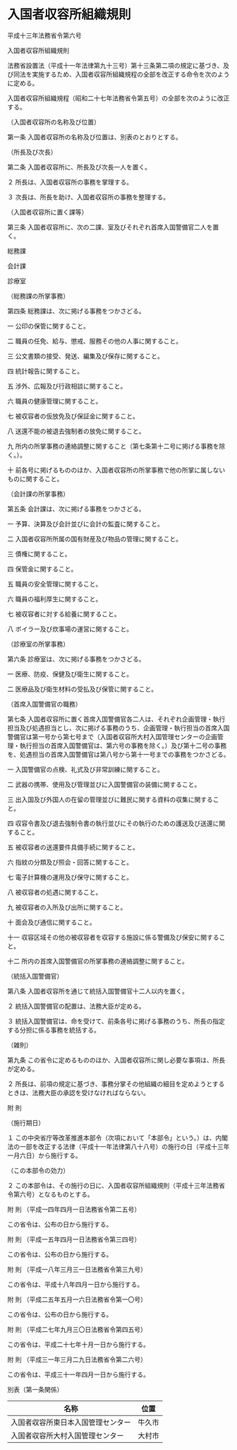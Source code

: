 # 入国者収容所組織規則

平成十三年法務省令第六号

入国者収容所組織規則

法務省設置法（平成十一年法律第九十三号）第十三条第二項の規定に基づき、及び同法を実施するため、入国者収容所組織規程の全部を改正する命令を次のように定める。

入国者収容所組織規程（昭和二十七年法務省令第五号）の全部を次のように改正する。

（入国者収容所の名称及び位置）

第一条 入国者収容所の名称及び位置は、別表のとおりとする。

（所長及び次長）

第二条 入国者収容所に、所長及び次長一人を置く。

２ 所長は、入国者収容所の事務を掌理する。

３ 次長は、所長を助け、入国者収容所の事務を整理する。

（入国者収容所に置く課等）

第三条 入国者収容所に、次の二課、室及びそれぞれ首席入国警備官二人を置く。

総務課

会計課

診療室

（総務課の所掌事務）

第四条 総務課は、次に掲げる事務をつかさどる。

一 公印の保管に関すること。

二 職員の任免、給与、懲戒、服務その他の人事に関すること。

三 公文書類の接受、発送、編集及び保存に関すること。

四 統計報告に関すること。

五 渉外、広報及び行政相談に関すること。

六 職員の健康管理に関すること。

七 被収容者の仮放免及び保証金に関すること。

八 送還不能の被退去強制者の放免に関すること。

九 所内の所掌事務の連絡調整に関すること（第七条第十二号に掲げる事務を除く。）。

十 前各号に掲げるもののほか、入国者収容所の所掌事務で他の所掌に属しないものに関すること。

（会計課の所掌事務）

第五条 会計課は、次に掲げる事務をつかさどる。

一 予算、決算及び会計並びに会計の監査に関すること。

二 入国者収容所所属の国有財産及び物品の管理に関すること。

三 債権に関すること。

四 保管金に関すること。

五 職員の安全管理に関すること。

六 職員の福利厚生に関すること。

七 被収容者に対する給養に関すること。

八 ボイラー及び炊事場の運営に関すること。

（診療室の所掌事務）

第六条 診療室は、次に掲げる事務をつかさどる。

一 医療、防疫、保健及び衛生に関すること。

二 医療品及び衛生材料の受払及び保管に関すること。

（首席入国警備官の職務）

第七条 入国者収容所に置く首席入国警備官各二人は、それぞれ企画管理・執行担当及び処遇担当とし、次に掲げる事務のうち、企画管理・執行担当の首席入国警備官は第一号から第七号まで（入国者収容所大村入国管理センターの企画管理・執行担当の首席入国警備官は、第六号の事務を除く。）及び第十二号の事務を、処遇担当の首席入国警備官は第八号から第十一号までの事務をつかさどる。

一 入国警備官の点検、礼式及び非常訓練に関すること。

二 武器の携帯、使用及び管理並びに入国警備官の装備に関すること。

三 出入国及び外国人の在留の管理並びに難民に関する資料の収集に関すること。

四 収容令書及び退去強制令書の執行並びにその執行のための護送及び送還に関すること。

五 被収容者の送還要件具備手続に関すること。

六 指紋の分類及び照会・回答に関すること。

七 電子計算機の運用及び保守に関すること。

八 被収容者の処遇に関すること。

九 被収容者の入所及び出所に関すること。

十 面会及び通信に関すること。

十一 収容区域その他の被収容者を収容する施設に係る警備及び保安に関すること。

十二 所内の首席入国警備官の所掌事務の連絡調整に関すること。

（統括入国警備官）

第八条 入国者収容所を通じて統括入国警備官十二人以内を置く。

２ 統括入国警備官の配置は、法務大臣が定める。

３ 統括入国警備官は、命を受けて、前条各号に掲げる事務のうち、所長の指定する分担に係る事務を統括する。

（雑則）

第九条 この省令に定めるもののほか、入国者収容所に関し必要な事項は、所長が定める。

２ 所長は、前項の規定に基づき、事務分掌その他組織の細目を定めようとするときは、法務大臣の承認を受けなければならない。

附 則

（施行期日）

１ この中央省庁等改革推進本部令（次項において「本部令」という。）は、内閣法の一部を改正する法律（平成十一年法律第八十八号）の施行の日（平成十三年一月六日）から施行する。

（この本部令の効力）

２ この本部令は、その施行の日に、入国者収容所組織規則（平成十三年法務省令第六号）となるものとする。

附 則 （平成一四年四月一日法務省令第二五号）

この省令は、公布の日から施行する。

附 則 （平成一五年四月一日法務省令第三四号）

この省令は、公布の日から施行する。

附 則 （平成一八年三月三一日法務省令第三九号）

この省令は、平成十八年四月一日から施行する。

附 則 （平成二五年五月一六日法務省令第一〇号）

この省令は、公布の日から施行する。

附 則 （平成二七年九月三〇日法務省令第四五号）

この省令は、平成二十七年十月一日から施行する。

附 則 （平成三一年三月二九日法務省令第二六号）

この省令は、平成三十一年四月一日から施行する。

別表（第一条関係）

名称 | 位置  
---|---  
入国者収容所東日本入国管理センター | 牛久市  
入国者収容所大村入国管理センター | 大村市
